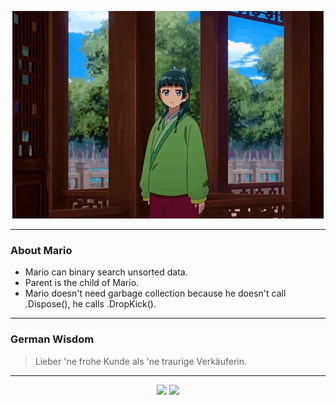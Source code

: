 <p align="center">
  <img src="assets/maomao.gif" />
</p>

---

### About Mario
- Mario can binary search unsorted data.
- Parent is the child of Mario.
- Mario doesn't need garbage collection because he doesn't call .Dispose(), he calls .DropKick().

---

### German Wisdom
> Lieber 'ne frohe Kunde als 'ne traurige Verkäuferin.

---

<p align="center">
  <a>
    <img height="180em" src="https://github-readme-stats-eight-theta.vercel.app/api?username=Torfkopp&show_icons=true&theme=dark&include_all_commits=true&count_private=true"/>
  </a>
  <a href="https://github.com/Torfkopp?tab=repositories">
    <img height="180em" src="https://github-readme-stats-eight-theta.vercel.app/api/top-langs/?username=torfkopp&layout=compact&theme=dark&langs_count=8&hide=java"/>
  </a>
</p>
